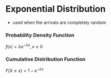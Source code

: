 # Exponential Distribution

<ul>
  <li>used when the arrivals are completely random </li>
</ul>

### Probability Density Function

$f(x) = λe^{−λx}, x ≥ 0$

### Cumulative Distribution Function

$F(X \leq x) = 1 - e^{-\lambda x}$
